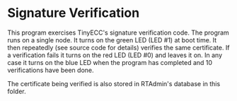 
Signature Verification
======================

This program exercises TinyECC's signature verification code. The program runs on a single node.
It turns on the green LED (LED #1) at boot time. It then repeatedly (see source code for
details) verifies the same certificate. If a verification fails it turns on the red LED (LED #0)
and leaves it on. In any case it turns on the blue LED when the program has completed and 10
verifications have been done.

The certificate being verified is also stored in RTAdmin's database in this folder.


